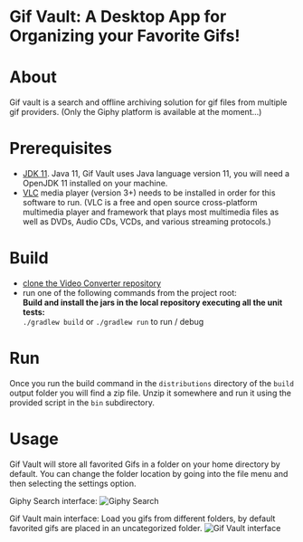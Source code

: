 # Gif Vault:  A Desktop App for Organizing your Favorite Gifs!

About
===========
Gif vault is a search and offline archiving solution for gif files from multiple gif providers. (Only the Giphy platform is available at the moment...)

Prerequisites
===========
* [JDK 11](https://openjdk.java.net/). Java 11, Gif Vault uses Java language version 11, you will need a OpenJDK 11 installed on your machine.
* [VLC](https://www.videolan.org/vlc/index.html) media player (version 3+) needs to be installed in order for this software to run. (VLC is a free and open source cross-platform multimedia player and framework that plays most multimedia files as well as DVDs, Audio CDs, VCDs, and various streaming protocols.)

Build
===========
* [clone the Video Converter repository](https://help.github.com/articles/cloning-a-repository/)      
* run one of the following commands from the project root:  
**Build and install the jars in the local repository executing all the unit tests:**   
`./gradlew build`
or
`./gradlew run` to run / debug

Run
===========
Once you run the build command in the `distributions` directory of the `build` output folder you will find a zip file. Unzip it somewhere and run it using the provided script in the `bin` subdirectory. 

Usage
===========
Gif Vault will store all favorited Gifs in a folder on your home directory by default. You can change the folder location by going into the file menu and then selecting the settings option.

Giphy Search interface:
![Giphy Search](https://user-images.githubusercontent.com/188386/82735634-adc5f980-9ce8-11ea-9af3-5462510c86c3.png)

Gif Vault main interface:
Load you gifs from different folders, by default favorited gifs are placed in an uncategorized folder.
![Gif Vault interface](https://user-images.githubusercontent.com/188386/82735660-df3ec500-9ce8-11ea-8bb0-22c688189f23.png)


